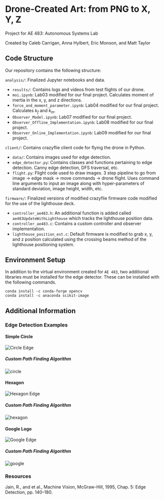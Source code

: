# Drone-Created Art: from PNG to X, Y, Z

Project for AE 483: Autonomous Systems Lab

Created by Caleb Carrigan, Anna Hylbert, Eric Monson, and Matt Taylor

## Code Structure

Our repository contains the following structure:


```analysis/```: Finalized Jupyter notebooks and data.

- ```results/```: Contains logs and videos from test flights of our drone.
- ```moi.ipynb```: Lab03 modified for our final project. Calculates moment of inertia in the x, y, and z directions.
- ```force_and_moment_parameter.ipynb```: Lab04 modified for our final project. Calculates $k_f$ and $k_m$.
- ```Observer_Model.ipynb```: Lab07 modified for our final project.
- ```Observer_Offline_Implementation.ipynb```: Lab08 modified for our final project.
- ```Observer_Online_Implementation.ipynb```: Lab09 modified for our final project.


```client/```: Contains crazyflie client code for flying the drone in Python.

- ```data/```: Contains images used for edge detection.
- ```edge_detector.py```: Contains classes and functions pertaining to edge detection. Canny edge detection, DFS traversal, etc.
- ```flight.py```: Flight code used to draw images. 3 step pipeline to go from image -> edge mask -> move commands -> drone flight. Uses command line arguments to input an image along with hyper-parameters of standard deviation, image height, width, etc. 


```firmware/```: Finalized versions of modified crazyflie firmware code modified for the use of the lighthouse deck.

- ```controller_ae483.h```: An additional function is added called `ae483UpdateWithLighthouse` which tracks the lighthouse position data.
- ```controller_ae483.c```: Contains a custom controller and observer implementation.
- ```lighthouse_position_est.c```: Default firmware is modified to grab x, y, and z position calculated using the crossing beams method of the lighthouse positioning system.


## Environment Setup

In addition to the virtual environment created for `AE 483`, two additional libraries must be installed for the edge detector.  These can be installed with the following commands.

```
conda install -c conda-forge opencv
conda install -c anaconda scikit-image
```

## Additional Information

### Edge Detection Examples

#### Simple Circle

![Circle Edge](https://user-images.githubusercontent.com/60635839/205718195-9ba7f97a-6c8a-4e2d-a083-b9ce3576ed5d.png)

##### Custom Path Finding Algorithm
![circle](https://user-images.githubusercontent.com/60635839/205718618-ce949293-25b9-44db-b8ef-e3e3c2efc36e.gif)

#### Hexagon

![Hexagon Edge](https://user-images.githubusercontent.com/60635839/205718227-a0515f06-d38e-48af-b2c0-53e8b0037d5f.png)

##### Custom Path Finding Algorithm
![hexagon](https://user-images.githubusercontent.com/60635839/205718598-8e425c3d-336d-44a0-92d6-8ce9a1dbdb6f.gif)

#### Google Logo

![Google Edge](https://user-images.githubusercontent.com/60635839/205718163-b6124139-0873-447a-a624-d01f2e18532c.png)

##### Custom Path Finding Algorithm

![google](https://user-images.githubusercontent.com/60635839/205718544-fc666cd8-1dac-46e6-af81-5c2d2a3366c3.gif)

### Resources

Jain, R., and et al., Machine Vision, McGraw-Hill, 1995, Chap. 5: Edge Detection, pp. 140–180.
